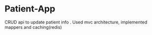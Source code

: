 # Patient-App
CRUD api to update patient info . Used mvc architecture, implemented mappers and caching(redis)
